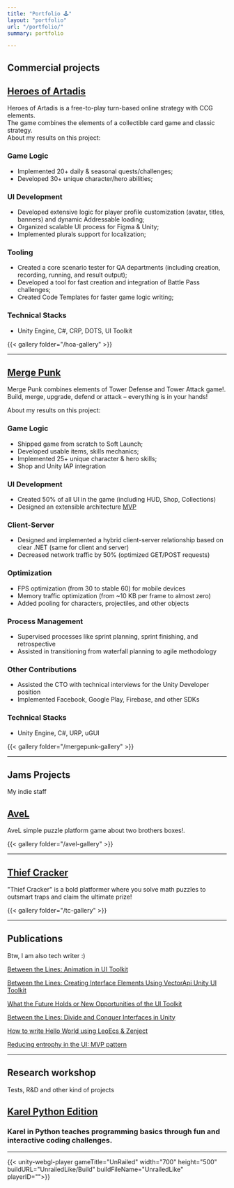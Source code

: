 ```yaml
---
title: "Portfolio 🕹️"
layout: "portfolio"
url: "/portfolio/"
summary: portfolio 

---
```


Commercial projects
-------------------

[Heroes of Artadis](https://play.google.com/store/apps/details?id=com.BulatZavgarov.HeroicBattles&hl=en)
--------------------------------------------------------------------------------------------------------

Heroes of Artadis is a free-to-play turn-based online strategy with CCG elements.  
The game combines the elements of a collectible card game and classic strategy.  
About my results on this project:

### Game Logic

*   Implemented 20+ daily & seasonal quests/challenges;
*   Developed 30+ unique character/hero abilities;

### UI Development

*   Developed extensive logic for player profile customization (avatar, titles, banners) and dynamic Addressable loading;
*   Organized scalable UI process for Figma & Unity;
*   Implemented plurals support for localization;

### Tooling

*   Created a core scenario tester for QA departments (including creation, recording, running, and result output);
*   Developed a tool for fast creation and integration of Battle Pass challenges;
*   Created Code Templates for faster game logic writing;

### Technical Stacks

*   Unity Engine, C#, CRP, DOTS, UI Toolkit

{{< gallery folder="/hoa-gallery" >}}

----

[Merge Punk](https://play.google.com/store/apps/details?id=com.NeonBanana.PVPTD&hl=en&gl=US)
--------------------------------------------------------------------------------------------

Merge Punk combines elements of Tower Defense and Tower Attack game!.  
Build, merge, upgrade, defend or attack – everything is in your hands!

About my results on this project:

### Game Logic

*   Shipped game from scratch to Soft Launch;
*   Developed usable items, skills mechanics;
*   Implemented 25+ unique character & hero skills;
*   Shop and Unity IAP integration

### UI Development

*   Created 50% of all UI in the game (including HUD, Shop, Collections)
*   Designed an extensible architecture [MVP](https://github.com/linzer0/interface-pattern-mvp)

### Client-Server

*   Designed and implemented a hybrid client-server relationship based on clear .NET (same for client and server)
*   Decreased network traffic by 50% (optimized GET/POST requests)

### Optimization

*   FPS optimization (from 30 to stable 60) for mobile devices
*   Memory traffic optimization (from ~10 KB per frame to almost zero)
*   Added pooling for characters, projectiles, and other objects

### Process Management

*   Supervised processes like sprint planning, sprint finishing, and retrospective
*   Assisted in transitioning from waterfall planning to agile methodology

### Other Contributions

*   Assisted the CTO with technical interviews for the Unity Developer position
*   Implemented Facebook, Google Play, Firebase, and other SDKs

### Technical Stacks

*   Unity Engine, C#, URP, uGUI

{{< gallery folder="/mergepunk-gallery" >}}

----

Jams Projects
-------------

My indie staff

[AveL](https://linzet.itch.io/avel)
-----------------------------------

AveL simple puzzle platform game about two brothers boxes!.

{{< gallery folder="/avel-gallery" >}}


----

[Thief Cracker](https://linzet.itch.io/thief-cracker)
-----------------------------------------------------

"Thief Cracker" is a bold platformer where you solve math puzzles to outsmart traps and claim the ultimate prize!

{{< gallery folder="/tc-gallery" >}}


----

Publications
------------

Btw, I am also tech writer :)

[Between the Lines: Animation in UI Toolkit](https://habr.com/ru/articles/832798/)

[Between the Lines: Creating Interface Elements Using VectorApi Unity UI Toolkit](https://habr.com/ru/articles/803651/)

[What the Future Holds or New Opportunities of the UI Toolkit](https://dtf.ru/gamedev/2540623-chto-neset-nam-den-gryadushii-ili-novye-vozmozhnosti-ui-toolkita-s-kodom-i-kartinkami)

[Between the Lines: Divide and Conquer Interfaces in Unity](https://dtf.ru/gamedev/2215784-razdelyaem-i-vlastvuem-nad-interfeisami-v-unity)

[How to write Hello World using LeoEcs & Zenject](https://github.com/linzer0/hello-world-zenject-leoecs)

[Reducing entrophy in the UI: MVP pattern](https://dtf.ru/gamedev/2036089-umenshaem-haos-v-ui-pattern-mvp)

----

Research workshop
----

Tests, R&D and other kind of projects

[Karel Python Edition](https://github.com/linzer0/karel-python/tree/master)
---------------------------------------------------------------------------
### Karel in Python teaches programming basics through fun and interactive coding challenges.
---

{{< unity-webgl-player
gameTitle="UnRailed"
width="700"
height="500"
buildURL="UnrailedLike/Build"
buildFileName="UnrailedLike"
playerID="">}}

